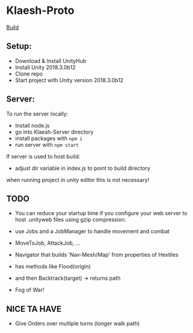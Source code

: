# Klaesh-Proto

[Build](https://kruzifix.github.io/Klaesh-Proto-Build/)

## Setup:
- Download & Install UnityHub
- Install Unity 2018.3.0b12
- Clone repo
- Start project with Unity version 2018.3.0b12

## Server:
To run the server locally:
- Install node.js
- go into Klaesh-Server directory
- install packages with `npm i`
- run server with `npm start`

If server is used to host build:
- adjust dir variable in index.js to point to build directory

when running project in unity editor this is not necessary!

## TODO
- You can reduce your startup time if you configure your web server to host .unityweb files using gzip compression.

- use Jobs and a JobManager to handle movement and combat
- MoveToJob, AttackJob, ...

- Navigator that builds 'Nav-Mesh/Map' from properties of Hextiles
- has methods like Flood(origin)
- and then Backtrack(target) -> returns path

- Fog of War!

## NICE TA HAVE
- Give Orders over multiple turns (longer walk path)